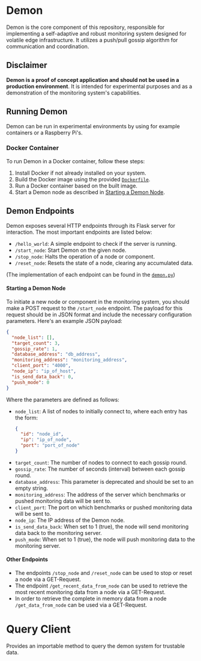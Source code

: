 # Demon

Demon is the core component of this repository, responsible for implementing a self-adaptive and robust monitoring system designed for volatile edge infrastructure. It utilizes a push/pull gossip algorithm for communication and coordination.

## Disclaimer

**Demon is a proof of concept application and should not be used in a production environment**. It is intended for experimental purposes and as a demonstration of the monitoring system's capabilities.

## Running Demon

Demon can be run in experimental environments by using for example containers or a Raspberry Pi's.

### Docker Container

To run Demon in a Docker container, follow these steps:

1. Install Docker if not already installed on your system.
2. Build the Docker image using the provided [`Dockerfile`](./demon/Dockerfile).
3. Run a Docker container based on the built image.
4. Start a Demon node as described in [Starting a Demon Node](#starting-a-demon-node).

## Demon Endpoints

Demon exposes several HTTP endpoints through its Flask server for interaction. The most important endpoints are listed below:

- `/hello_world`: A simple endpoint to check if the server is running.
- `/start_node`: Start Demon on the given node.
- `/stop_node`: Halts the operation of a node or component.
- `/reset_node`: Resets the state of a node, clearing any accumulated data.

(The implementation of each endpoint can be found in the [`demon.py`](./demon/demon.py))

#### Starting a Demon Node
To initiate a new node or component in the monitoring system, you should make a POST request to the `/start_node` endpoint. The payload for this request should be in JSON format and include the necessary configuration parameters. Here's an example JSON payload:

```json
{
  "node_list": [],
  "target_count": 3,
  "gossip_rate": 1,
  "database_address": "db_address",
  "monitoring_address": "monitoring_address",
  "client_port": "4000",
  "node_ip": "ip_of_host",
  "is_send_data_back": 0,
  "push_mode": 0
}
```
Where the parameters are defined as follows: 
- `node_list`: A list of nodes to initially connect to, where each entry has the form: 
    ```json
    {
      "id": "node_id",
      "ip": "ip_of_node",
      "port": "port_of_node"
    }
    ```
- `target_count`: The number of nodes to connect to each gossip round.
- `gossip_rate`: The number of seconds (interval) between each gossip round.
- `database_address`: This parameter is deprecated and should be set to an empty string.
- `monitoring_address`: The address of the server which benchmarks  or pushed monitoring data will be sent to.
- `client_port`: The port on which benchmarks or pushed monitoring data will be sent to.
- `node_ip`: The IP address of the Demon node.
- `is_send_data_back`: When set to 1 (true), the node will send monitoring data back to the monitoring server.
- `push_mode`: When set to 1 (true), the node will push monitoring data to the monitoring server.


#### Other Endpoints
- The endpoints `/stop_node` and `/reset_node` can be used to stop or reset a node via a GET-Request.
- The endpoint `/get_recent_data_from_node` can be used to retrieve the most recent monitoring data from a node via a GET-Request.
- In order to retrieve the complete in memory data from a node `/get_data_from_node` can be used via a GET-Request.


# Query Client
Provides an importable method to query the demon system for trustable data.